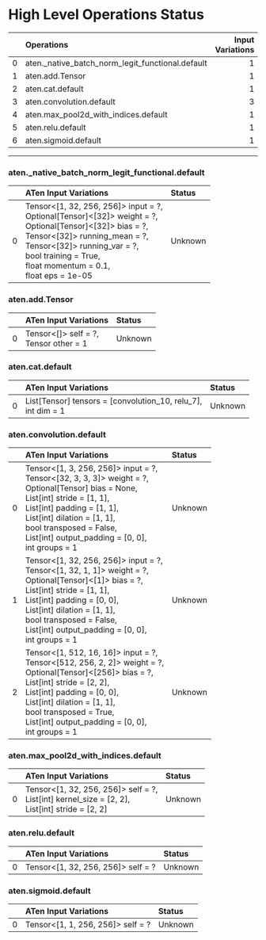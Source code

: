 # High Level Operations Status
|    | Operations                                       |   Input Variations |
|---:|:-------------------------------------------------|-------------------:|
|  0 | aten._native_batch_norm_legit_functional.default |                  1 |
|  1 | aten.add.Tensor                                  |                  1 |
|  2 | aten.cat.default                                 |                  1 |
|  3 | aten.convolution.default                         |                  3 |
|  4 | aten.max_pool2d_with_indices.default             |                  1 |
|  5 | aten.relu.default                                |                  1 |
|  6 | aten.sigmoid.default                             |                  1 |
***
### aten._native_batch_norm_legit_functional.default
|    | ATen Input Variations                                                                                                                                                                                                                                    | Status   |
|---:|:---------------------------------------------------------------------------------------------------------------------------------------------------------------------------------------------------------------------------------------------------------|:---------|
|  0 | Tensor<[1, 32, 256, 256]> input = ?,<br>Optional[Tensor]<[32]> weight = ?,<br>Optional[Tensor]<[32]> bias = ?,<br>Tensor<[32]> running_mean = ?,<br>Tensor<[32]> running_var = ?,<br>bool training = True,<br>float momentum = 0.1,<br>float eps = 1e-05 | Unknown  |
### aten.add.Tensor
|    | ATen Input Variations                    | Status   |
|---:|:-----------------------------------------|:---------|
|  0 | Tensor<[]> self = ?,<br>Tensor other = 1 | Unknown  |
### aten.cat.default
|    | ATen Input Variations                                           | Status   |
|---:|:----------------------------------------------------------------|:---------|
|  0 | List[Tensor] tensors = [convolution_10, relu_7],<br>int dim = 1 | Unknown  |
### aten.convolution.default
|    | ATen Input Variations                                                                                                                                                                                                                                                                            | Status   |
|---:|:-------------------------------------------------------------------------------------------------------------------------------------------------------------------------------------------------------------------------------------------------------------------------------------------------|:---------|
|  0 | Tensor<[1, 3, 256, 256]> input = ?,<br>Tensor<[32, 3, 3, 3]> weight = ?,<br>Optional[Tensor] bias = None,<br>List[int] stride = [1, 1],<br>List[int] padding = [1, 1],<br>List[int] dilation = [1, 1],<br>bool transposed = False,<br>List[int] output_padding = [0, 0],<br>int groups = 1       | Unknown  |
|  1 | Tensor<[1, 32, 256, 256]> input = ?,<br>Tensor<[1, 32, 1, 1]> weight = ?,<br>Optional[Tensor]<[1]> bias = ?,<br>List[int] stride = [1, 1],<br>List[int] padding = [0, 0],<br>List[int] dilation = [1, 1],<br>bool transposed = False,<br>List[int] output_padding = [0, 0],<br>int groups = 1    | Unknown  |
|  2 | Tensor<[1, 512, 16, 16]> input = ?,<br>Tensor<[512, 256, 2, 2]> weight = ?,<br>Optional[Tensor]<[256]> bias = ?,<br>List[int] stride = [2, 2],<br>List[int] padding = [0, 0],<br>List[int] dilation = [1, 1],<br>bool transposed = True,<br>List[int] output_padding = [0, 0],<br>int groups = 1 | Unknown  |
### aten.max_pool2d_with_indices.default
|    | ATen Input Variations                                                                               | Status   |
|---:|:----------------------------------------------------------------------------------------------------|:---------|
|  0 | Tensor<[1, 32, 256, 256]> self = ?,<br>List[int] kernel_size = [2, 2],<br>List[int] stride = [2, 2] | Unknown  |
### aten.relu.default
|    | ATen Input Variations              | Status   |
|---:|:-----------------------------------|:---------|
|  0 | Tensor<[1, 32, 256, 256]> self = ? | Unknown  |
### aten.sigmoid.default
|    | ATen Input Variations             | Status   |
|---:|:----------------------------------|:---------|
|  0 | Tensor<[1, 1, 256, 256]> self = ? | Unknown  |

